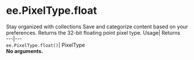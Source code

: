  
#  ee.PixelType.float 
Stay organized with collections  Save and categorize content based on your preferences. 
Returns the 32-bit floating point pixel type. Usage| Returns  
---|---  
`ee.PixelType.float()`| PixelType  
**No arguments.**
